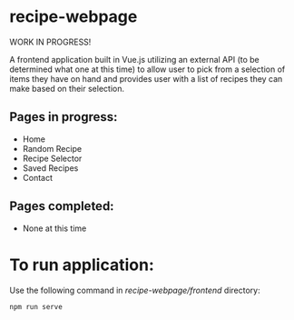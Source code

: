 # recipe-webpage
WORK IN PROGRESS!

A frontend application built in Vue.js utilizing an external API (to be determined what one at this time) to allow user to pick from a selection of items they have on hand and provides user with a list of recipes they can make based on their selection.

## Pages in progress:
- Home
- Random Recipe
- Recipe Selector
- Saved Recipes
- Contact 

## Pages completed:
- None at this time


# To run application:
Use the following command in *recipe-webpage/frontend* directory:
```
npm run serve
```
